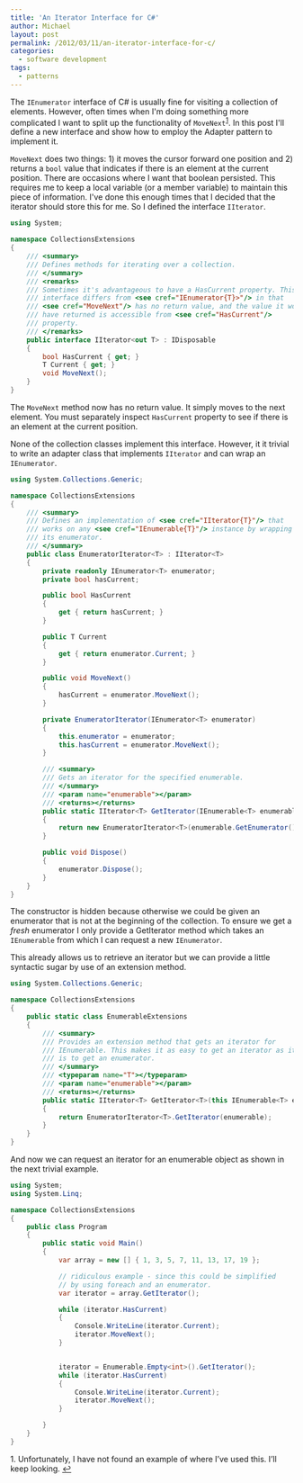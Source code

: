 ```yaml
---
title: 'An Iterator Interface for C#'
author: Michael
layout: post
permalink: /2012/03/11/an-iterator-interface-for-c/
categories:
  - software development
tags:
  - patterns
---
```


<!-- cSpell:ignore readonly typeparam Linq -->

The `IEnumerator` interface of C# is usually fine for visiting a collection of elements. However, often times when I'm doing something more complicated I want to split up the functionality of `MoveNext`<sup id='a1'>[1](#f1)</sup>. In this post I'll define a new interface and show how to employ the Adapter pattern to implement it.

<!--more-->

`MoveNext` does two things: 1) it moves the cursor forward one position and 2) returns a `bool` value that indicates if there is an element at the current position. There are occasions where I want that boolean persisted. This requires me to keep a local variable (or a member variable) to maintain this piece of information. I've done this enough times that I decided that the iterator should store this for me. So I defined the interface `IIterator`.

```csharp
using System;

namespace CollectionsExtensions
{
    /// <summary>
    /// Defines methods for iterating over a collection.
    /// </summary>
    /// <remarks>
    /// Sometimes it's advantageous to have a HasCurrent property. This
    /// interface differs from <see cref="IEnumerator{T}>"/> in that
    /// <see cref="MoveNext"/> has no return value, and the value it would
    /// have returned is accessible from <see cref="HasCurrent"/>
    /// property.
    /// </remarks>
    public interface IIterator<out T> : IDisposable
    {
        bool HasCurrent { get; }
        T Current { get; }
        void MoveNext();
    }
}
```

The `MoveNext` method now has no return value. It simply moves to the next element. You must separately inspect `HasCurrent` property to see if there is an element at the current position.

None of the collection classes implement this interface. However, it it trivial to write an adapter class that implements `IIterator` and can wrap an `IEnumerator`.

```csharp
using System.Collections.Generic;

namespace CollectionsExtensions
{
    /// <summary>
    /// Defines an implementation of <see cref="IIterator{T}"/> that
    /// works on any <see cref="IEnumerable{T}"/> instance by wrapping
    /// its enumerator.
    /// </summary>
    public class EnumeratorIterator<T> : IIterator<T>
    {
        private readonly IEnumerator<T> enumerator;
        private bool hasCurrent;

        public bool HasCurrent
        {
            get { return hasCurrent; }
        }

        public T Current
        {
            get { return enumerator.Current; }
        }

        public void MoveNext()
        {
            hasCurrent = enumerator.MoveNext();
        }

        private EnumeratorIterator(IEnumerator<T> enumerator)
        {
            this.enumerator = enumerator;
            this.hasCurrent = enumerator.MoveNext();
        }

        /// <summary>
        /// Gets an iterator for the specified enumerable.
        /// </summary>
        /// <param name="enumerable"></param>
        /// <returns></returns>
        public static IIterator<T> GetIterator(IEnumerable<T> enumerable)
        {
            return new EnumeratorIterator<T>(enumerable.GetEnumerator());
        }

        public void Dispose()
        {
            enumerator.Dispose();
        }
    }
}
```

The constructor is hidden because otherwise we could be given an enumerator that is not at the beginning of the collection. To ensure we get a *fresh* enumerator I only provide a GetIterator method which takes an `IEnumerable` from which I can request a new `IEnumerator`.

This already allows us to retrieve an iterator but we can provide a little syntactic sugar by use of an extension method.

```csharp
using System.Collections.Generic;

namespace CollectionsExtensions
{
    public static class EnumerableExtensions
    {
        /// <summary>
        /// Provides an extension method that gets an iterator for
        /// IEnumerable. This makes it as easy to get an iterator as it
        /// is to get an enumerator.
        /// </summary>
        /// <typeparam name="T"></typeparam>
        /// <param name="enumerable"></param>
        /// <returns></returns>
        public static IIterator<T> GetIterator<T>(this IEnumerable<T> enumerable)
        {
            return EnumeratorIterator<T>.GetIterator(enumerable);
        }
    }
}
```

And now we can request an iterator for an enumerable object as shown in the next trivial example.

```csharp
using System;
using System.Linq;

namespace CollectionsExtensions
{
    public class Program
    {
        public static void Main()
        {
            var array = new [] { 1, 3, 5, 7, 11, 13, 17, 19 };

            // ridiculous example - since this could be simplified
            // by using foreach and an enumerator.
            var iterator = array.GetIterator();

            while (iterator.HasCurrent)
            {
                Console.WriteLine(iterator.Current);
                iterator.MoveNext();
            }


            iterator = Enumerable.Empty<int>().GetIterator();
            while (iterator.HasCurrent)
            {
                Console.WriteLine(iterator.Current);
                iterator.MoveNext();
            }

        }
    }
}
```

<a id="f1">1.</a> Unfortunately, I have not found an example of where I’ve used this. I’ll keep looking. [↩](#a1)